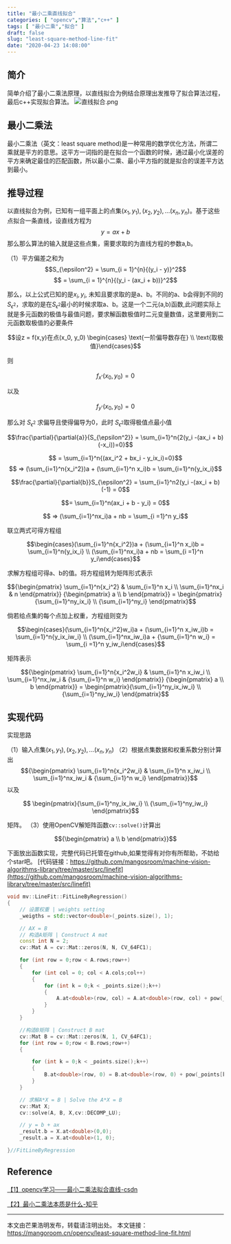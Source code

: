 ```yaml
---
title: "最小二乘直线拟合"
categories: [ "opencv","算法","c++" ]
tags: [ "最小二乘","拟合" ]
draft: false
slug: "least-square-method-line-fit"
date: "2020-04-23 14:08:00"
---
```


## 简介

简单介绍了最小二乘法原理，以直线拟合为例结合原理出发推导了拟合算法过程，最后c++实现拟合算法。
![直线拟合.png][1]

## 最小二乘法

最小二乘法（英文：least square method)是一种常用的数学优化方法，所谓二乘就是平方的意思。这平方一词指的是在拟合一个函数的时候，通过最小化误差的平方来确定最佳的匹配函数，所以最小二乘、最小平方指的就是拟合的误差平方达到最小。


## 推导过程

以直线拟合为例，已知有一组平面上的点集$(x_1, y_1), (x_2,y_2),...(x_n,y_n)$。基于这些点拟合一条直线，设直线方程为
$$y = ax + b$$
那么那么算法的输入就是这些点集，需要求取的为直线方程的参数a,b。

（1）平方偏差之和为
$$S_{\epsilon^2} = \sum_{i = 1}^{n}{(y_i - y)}^2$$
$$ = \sum_{i = 1}^{n}{(y_i - (ax_i + b))}^2$$

那么，以上公式已知的是$x_i, y_i$, 未知且要求取的是a、b。不同的a、b会得到不同的$S_{\epsilon^2}$，求取的是在$S_{\epsilon^2}$最小的时候求取a、b。这是一个二元(a,b)函数,此问题实际上就是多元函数的极值与最值问题，要求解函数极值时二元变量数值，这里要用到二元函数取极值的必要条件

$$设z = f(x,y)在点(x_0, y_0) \begin{cases} \text{一阶偏导数存在}   \\ \text{取极值}\end{cases}$$

则

$$f_x^,(x_0,y_0)=0$$

以及

$$f_y^,(x_0,y_0)=0$$

那么对 $S_{\epsilon^2}$ 求偏导且使得偏导为0，此时 $S_{\epsilon^2}$取得极值点最小值

$$\frac{\partial}{\partial{a}}{S_{\epsilon^2}} = \sum_{i=1}^n{2(y_i -(ax_i + b)(-x_i))=0}$$

$$ = \sum_{i=1}^n{(ax_i^2 + bx_i - y_ix_i)=0}$$
$$ => (\sum_{i=1}^n{x_i^2})a + (\sum_{i=1}^n x_i)b = \sum_{i=1}^n{y_ix_i}$$

$$\frac{\partial}{\partial{b}}S_{\epsilon^2} = \sum_{i=1}^n2(y_i -(ax_i + b)(-1) = 0$$

$$= \sum_{i=1}^n(ax_i + b - y_i) = 0$$

$$ => (\sum_{i=1}^nx_i)a + nb = \sum_{i =1}^n y_i$$

联立两式可得方程组

$$\begin{cases}(\sum_{i=1}^n{x_i^2})a + (\sum_{i=1}^n x_i)b = \sum_{i=1}^n{y_ix_i} \\ (\sum_{i=1}^nx_i)a + nb = \sum_{i =1}^n y_i\end{cases}$$

求解方程组可得a、b的值。将方程组转为矩阵形式表示

$${\begin{pmatrix} \sum_{i=1}^n{x_i^2} & \sum_{i=1}^n x_i \\ \sum_{i=1}^nx_i & n \end{pmatrix}} {\begin{pmatrix} a \\ b \end{pmatrix}} = \begin{pmatrix}{\sum_{i=1}^ny_ix_i} \\ {\sum_{i=1}^ny_i} \end{pmatrix}$$

倘若给点集的每个点加上权重，方程组则变为

$$\begin{cases}(\sum_{i=1}^n{x_i^2}w_i)a + (\sum_{i=1}^n x_iw_i)b = \sum_{i=1}^n{y_ix_iw_i} \\ (\sum_{i=1}^nx_iw_i)a + {\sum_{i=1}^n w_i} = \sum_{i =1}^n y_iw_i\end{cases}$$

矩阵表示

$${\begin{pmatrix} \sum_{i=1}^n{x_i^2w_i} & \sum_{i=1}^n x_iw_i \\ \sum_{i=1}^nx_iw_i & {\sum_{i=1}^n w_i} \end{pmatrix}} {\begin{pmatrix} a \\ b \end{pmatrix}} = \begin{pmatrix}{\sum_{i=1}^ny_ix_iw_i} \\ {\sum_{i=1}^ny_iw_i} \end{pmatrix}$$

## 实现代码

实现思路

（1）输入点集$(x_1, y_1), (x_2,y_2),...(x_n,y_n)$
（2）根据点集数据和权重系数分别计算出
$${\begin{pmatrix} \sum_{i=1}^n{x_i^2w_i} & \sum_{i=1}^n x_iw_i \\ \sum_{i=1}^nx_iw_i & {\sum_{i=1}^n w_i} \end{pmatrix}}$$
以及

$$ \begin{pmatrix}{\sum_{i=1}^ny_ix_iw_i} \\ {\sum_{i=1}^ny_iw_i} \end{pmatrix}$$

矩阵。
（3）使用OpenCV解矩阵函数```cv::solve()```计算出

$${\begin{pmatrix} a \\ b \end{pmatrix}}$$


下面放出函数实现，完整代码已托管在github,如果觉得有对你有所帮助，不妨给个star吧。
[代码链接：https://github.com/mangosroom/machine-vision-algorithms-library/tree/master/src/linefit](https://github.com/mangosroom/machine-vision-algorithms-library/tree/master/src/linefit)
```c++
void mv::LineFit::FitLineByRegression()
{
    // 设置权重 | weights setting
    _weigths = std::vector<double>(_points.size(), 1);

    // AX = B
    // 构造A矩阵 | Construct A mat
    const int N = 2;
    cv::Mat A = cv::Mat::zeros(N, N, CV_64FC1);

    for (int row = 0;row < A.rows;row++)
    {
        for (int col = 0; col < A.cols;col++)
        {
            for (int k = 0;k < _points.size();k++)
            {
                A.at<double>(row, col) = A.at<double>(row, col) + pow(_points[k].x, row + col) * _weigths[k];
            }
        }
    }

    //构造B矩阵 | Construct B mat
    cv::Mat B = cv::Mat::zeros(N, 1, CV_64FC1);
    for (int row = 0;row < B.rows;row++)
    {

        for (int k = 0;k < _points.size();k++)
        {
            B.at<double>(row, 0) = B.at<double>(row, 0) + pow(_points[k].x, row)*_points[k].y * _weigths[k];
        }
    }

    // 求解A*X = B | Solve the A*X = B
    cv::Mat X;
    cv::solve(A, B, X,cv::DECOMP_LU);

    // y = b + ax
    _result.b = X.at<double>(0,0);
    _result.a = X.at<double>(1, 0);

}//FitLineByRegression
```

## Reference

[【1】opencv学习——最小二乘法拟合直线-csdn](https://blog.csdn.net/nienelong3319/article/details/80894621)

[【2】最小二乘法本质是什么-知乎](https://www.zhihu.com/question/37031188)

--------

本文由芒果浩明发布，转载请注明出处。
本文链接：https://mangoroom.cn/opencv/least-square-method-line-fit.html

  [1]: https://mangoroom.cn/usr/uploads/2020/04/4227126932.png